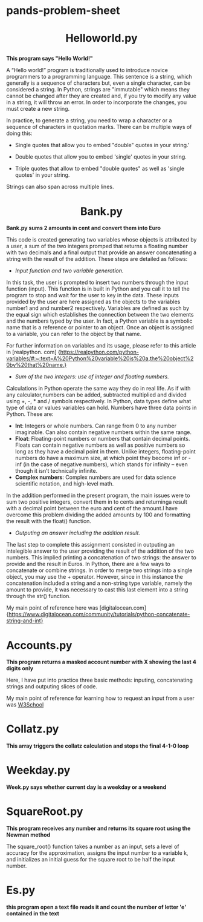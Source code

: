 # pands-problem-sheet

# <p style="text-align: center;">Helloworld.py</p>

**This program says "Hello World!"**

A “Hello world!” program is traditionally used to introduce novice programmers to a programming language. This sentence is a string, which generally is a sequence of characters but, even a single character, can be considered a string. In Python, strings are "immutable" which means they cannot be changed after they are created and, if you try to modify any value in a string, it will throw an error. In order to incorporate the changes, you must create a new string.

In practice, to generate a string, you need to wrap a character or a sequence of characters in quotation marks. There can be multiple ways of doing this:

- Single quotes that allow you to embed "double" quotes in your string.'
* Double quotes that allow you to embed 'single' quotes in your string.
+ Triple quotes that allow to embed "double quotes" as well as 'single quotes' in your string. 

Strings can also span across multiple lines.

#                       <center> Bank.py</center> 

**Bank.py sums 2 amounts in cent and convert them into Euro**

This code is created generating two variables whose objects is attributed by a user, a sum of the two integers promped that returns a floating number with two decimals and a final output
that provide an answer concatenating a string with the result of the addition. These steps are detailed as follows:

- *Input function and two variable generation.*

In this task, the user is prompted to insert two numbers through the input function (input). This function is in built in Python and you call it to tell the program to stop and wait for the user to key in the data. These inputs provided by the user are here assigned as the objects to the variables number1 and and number2 respectively. Variables are defined as such by the equal sign which establishes the connection between the two elements and the numbers typed by the user. In fact, a Python variable is a symbolic name that is a reference or pointer to an object. Once an object is assigned to a variable, you can refer to the object by that name.

For further information on variables and its usage, please refer to this article in [realpython. com]
{https://realpython.com/python-variables/#:~:text=A%20Python%20variable%20is%20a,the%20object%20by%20that%20name.}

* *Sum of the two integers: use of integer and floating numbers.*

Calculations in Python operate the same way they do in real life. As if with any calculator,numbers can be added, subtracted multiplied and divided using +, -, * and / symbols respectively. In Python, data types define what type of data or values variables can hold. Numbers have three data points in Python. These are:  
- **Int**: Integers or whole numbers. Can range from 0 to any number imaginable. Can also contain negative numbers within the same range.  
- **Float**: Floating-point numbers or numbers that contain decimal points. Floats can contain negative numbers as well as positive numbers so long as they have a decimal point in them. Unlike integers, floating-point numbers do have a maximum size, at which point they become inf or -inf (in the case of negative numbers), which stands for infinity – even though it isn’t technically infinite.  
- **Complex numbers**: Complex numbers are used for data science scientific notation, and high-level math.

In the addition performed in the present program, the main issues were to sum two positive integers, convert them in to cents and returninga result with a decimal point between the euro and cent of the amount.I have overcome this problem dividing the added amounts by 100 and formatting the result with the float() function.

+ *Outputing an answer including the addition result.*

The last step to complete this assignment consisted in outputing an intelegible answer to the user providing the result of the addition of the two numbers. This implied printing a concatenation of two strings: the answer to provide and the result in Euros. In Python, there are a few ways to concatenate or combine strings. In order to merge two strings into a single object, you may use the + operator. However, since in this instance the concatenation included a string and a non-string type variable, namely the amount to provide, it was necessary to cast this last element into a string through the str() function.

My main point of reference here was [digitalocean.com]{https://www.digitalocean.com/community/tutorials/python-concatenate-string-and-int}


#                        Accounts.py 

**This program returns a masked account number with X showing the last 4 digits only**

Here, I have put into practice three basic methods: inputing, concatenating strings and outputing slices of code.

My main point of reference for learning how to request an input from a user was [W3School](https://www.w3schools.com/python/python_user_input.asp)

#                        Collatz.py 

**This array triggers the collatz calculation and stops the final 4-1-0 loop**


#                        Weekday.py 

**Week.py says whether current day is a weekday or a weekend**

#                         SquareRoot.py 

**This program receives any number and returns its square root using the Newman method**

The square_root() function takes a number as an input, sets a level of accuracy for the approximation, assigns the input number to a variable k, and initializes an initial guess for the square root to be half the input number.


#                        Es.py 

**this program open a text file reads it and count the number of letter 'e' contained in the text**